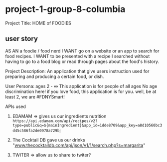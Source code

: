 # project-1-group-8-columbia

Project Title:
HOME of FOODIES

## user story

AS AN a foodie / food nerd
I WANT go on a website or an app to search for food recipes.
I WANT to be presented with a recipe I searched without having to go to a food blog or read through pages about the food's history.

Project Description:
An application that give users instruction used for preparing
and producing a certain food, or dish.

User Persona:
ages 2 - ∞
This application is for people of all ages
No age discrimination here! if you love food, this application is for you.
well, be at least 2, we are #FDNYSmart!

APIs used

1. EDAMAM => gives us our ingredients nutrition
   `https://api.edamam.com/api/recipes/v2?type=public&q=${mainIngredient}&app_id=1dde8709&app_key=a8d10560bc3d45c586fa2de0978a729b`;

2. The Cocktail DB gave us our drinks
   "www.thecocktaildb.com/api/json/v1/1/search.php?s=margarita"

3. TWITER => allow us to share to twiter?
